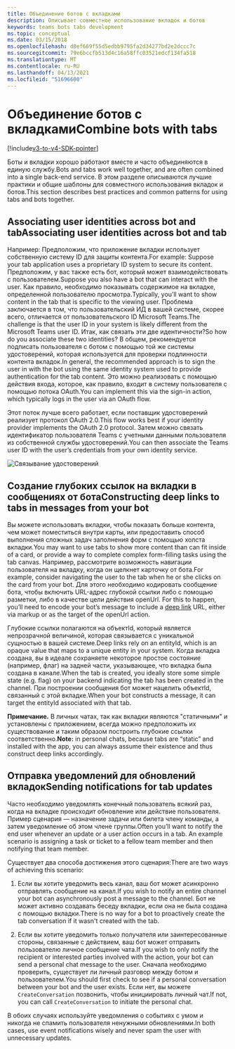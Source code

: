 ```yaml
---
title: Объединение ботов с вкладками
description: Описывает совместное использование вкладок и ботов
keywords: teams bots tabs development
ms.topic: conceptual
ms.date: 03/15/2018
ms.openlocfilehash: d8ef669f55d5edbb9795fa2d34277bd2e2dccc7c
ms.sourcegitcommit: 79e6bccfb513d4c16a58ffc03521edcf134fa518
ms.translationtype: MT
ms.contentlocale: ru-RU
ms.lasthandoff: 04/13/2021
ms.locfileid: "51696600"
---
```

# <a name="combine-bots-with-tabs"></a><span data-ttu-id="c8b94-104">Объединение ботов с вкладками</span><span class="sxs-lookup"><span data-stu-id="c8b94-104">Combine bots with tabs</span></span>

[!include[v3-to-v4-SDK-pointer](~/includes/v3-to-v4-pointer-bots.md)]

<span data-ttu-id="c8b94-105">Боты и вкладки хорошо работают вместе и часто объединяются в единую службу.</span><span class="sxs-lookup"><span data-stu-id="c8b94-105">Bots and tabs work well together, and are often combined into a single back-end service.</span></span> <span data-ttu-id="c8b94-106">В этом разделе описываются лучшие практики и общие шаблоны для совместного использования вкладок и ботов.</span><span class="sxs-lookup"><span data-stu-id="c8b94-106">This section describes best practices and common patterns for using tabs and bots together.</span></span>

## <a name="associating-user-identities-across-bot-and-tab"></a><span data-ttu-id="c8b94-107">Associating user identities across bot and tab</span><span class="sxs-lookup"><span data-stu-id="c8b94-107">Associating user identities across bot and tab</span></span>

<span data-ttu-id="c8b94-108">Например: Предположим, что приложение вкладки использует собственную систему ID для защиты контента.</span><span class="sxs-lookup"><span data-stu-id="c8b94-108">For example: Suppose your tab application uses a proprietary ID system to secure its content.</span></span> <span data-ttu-id="c8b94-109">Предположим, у вас также есть бот, который может взаимодействовать с пользователем.</span><span class="sxs-lookup"><span data-stu-id="c8b94-109">Suppose you also have a bot that can interact with the user.</span></span> <span data-ttu-id="c8b94-110">Как правило, необходимо показывать содержимое на вкладке, определенной пользователю просмотра.</span><span class="sxs-lookup"><span data-stu-id="c8b94-110">Typically, you’ll want to show content in the tab that is specific to the viewing user.</span></span> <span data-ttu-id="c8b94-111">Проблема заключается в том, что пользовательский ИД в вашей системе, скорее всего, отличается от пользовательского ID Microsoft Teams.</span><span class="sxs-lookup"><span data-stu-id="c8b94-111">The challenge is that the user ID in your system is likely different from the Microsoft Teams user ID.</span></span> <span data-ttu-id="c8b94-112">Итак, как связать эти две идентичности?</span><span class="sxs-lookup"><span data-stu-id="c8b94-112">So how do you associate these two identities?</span></span>
<span data-ttu-id="c8b94-113">В общем, рекомендуется подписать пользователя с ботом с помощью той же системы удостоверений, которая используется для проверки подлинности контента вкладок.</span><span class="sxs-lookup"><span data-stu-id="c8b94-113">In general, the recommended approach is to sign the user in with the bot using the same identity system used to provide authentication for the tab content.</span></span> <span data-ttu-id="c8b94-114">Это можно реализовать с помощью действия входа, которое, как правило, входит в систему пользователя с помощью потока OAuth.</span><span class="sxs-lookup"><span data-stu-id="c8b94-114">You can implement this via the sign-in action, which typically logs in the user via an OAuth flow.</span></span>

<span data-ttu-id="c8b94-115">Этот поток лучше всего работает, если поставщик удостоверений реализует протокол OAuth 2.0.</span><span class="sxs-lookup"><span data-stu-id="c8b94-115">This flow works best if your identity provider implements the OAuth 2.0 protocol.</span></span> <span data-ttu-id="c8b94-116">Затем можно связать идентификатор пользователя Teams с учетными данными пользователя из собственной службы удостоверений.</span><span class="sxs-lookup"><span data-stu-id="c8b94-116">You can then associate the Teams user ID with the user’s credentials from your own identity service.</span></span>

   ![Связывание удостоверений](~/assets/images/bots/associating_contexts.png)

## <a name="constructing-deep-links-to-tabs-in-messages-from-your-bot"></a><span data-ttu-id="c8b94-118">Создание глубоких ссылок на вкладки в сообщениях от бота</span><span class="sxs-lookup"><span data-stu-id="c8b94-118">Constructing deep links to tabs in messages from your bot</span></span>

<span data-ttu-id="c8b94-119">Вы можете использовать вкладки, чтобы показать больше контента, чем может поместиться внутри карты, или предоставить способ выполнения сложных задач заполнения форм с помощью холста вкладки.</span><span class="sxs-lookup"><span data-stu-id="c8b94-119">You may want to use tabs to show more content than can fit inside of a card, or provide a way to complete complex form-filling tasks using the tab canvas.</span></span> <span data-ttu-id="c8b94-120">Например, рассмотрите возможность навигации пользователя на вкладку, когда он щелкнет карточку от бота.</span><span class="sxs-lookup"><span data-stu-id="c8b94-120">For example, consider navigating the user to the tab when he or she clicks on the card from your bot.</span></span> <span data-ttu-id="c8b94-121">Для этого необходимо кодировать сообщение бота, чтобы включить URL-адрес глубокой ссылки либо с помощью разметки, либо в качестве цели действия openUrl. [](~/concepts/build-and-test/deep-links.md)</span><span class="sxs-lookup"><span data-stu-id="c8b94-121">For this to happen, you’ll need to encode your bot’s message to include a [deep link](~/concepts/build-and-test/deep-links.md) URL, either via markup or as the target of the openUrl action.</span></span>

<span data-ttu-id="c8b94-122">Глубокие ссылки полагаются на объектId, который является непрозрачной величиной, которая связывается с уникальной сущностью в вашей системе.</span><span class="sxs-lookup"><span data-stu-id="c8b94-122">Deep links rely on an entityId, which is an opaque value that maps to a unique entity in your system.</span></span> <span data-ttu-id="c8b94-123">Когда вкладка создана, вы в идеале сохраняете некоторое простое состояние (например, флаг) на задней части, указывающее, что вкладка была создана в канале.</span><span class="sxs-lookup"><span data-stu-id="c8b94-123">When the tab is created, you ideally store some simple state (e.g. flag) on your backend indicating the tab has been created in the channel.</span></span> <span data-ttu-id="c8b94-124">При построении сообщения бот может нацелить объектId, связанный с этой вкладке.</span><span class="sxs-lookup"><span data-stu-id="c8b94-124">When your bot constructs a message, it can target the entityId associated with that tab.</span></span>

<span data-ttu-id="c8b94-125">**Примечание.** В личных чатах, так как вкладки являются "статичными" и установлены с приложением, всегда можно предположить их существование и таким образом построить глубокие ссылки соответственно.</span><span class="sxs-lookup"><span data-stu-id="c8b94-125">**Note:** in personal chats, because tabs are “static” and installed with the app, you can always assume their existence and thus construct deep links accordingly.</span></span>

## <a name="sending-notifications-for-tab-updates"></a><span data-ttu-id="c8b94-126">Отправка уведомлений для обновлений вкладок</span><span class="sxs-lookup"><span data-stu-id="c8b94-126">Sending notifications for tab updates</span></span>

<span data-ttu-id="c8b94-127">Часто необходимо уведомлять конечный пользователь всякий раз, когда на вкладке происходит обновление или действие пользователя. Пример сценария — назначение задачи или билета члену команды, а затем уведомление об этом члене группы.</span><span class="sxs-lookup"><span data-stu-id="c8b94-127">Often you’ll want to notify the end user whenever an update or a user action occurs in a tab. An example scenario is assigning a task or ticket to a fellow team member and then notifying that team member.</span></span>

<span data-ttu-id="c8b94-128">Существует два способа достижения этого сценария:</span><span class="sxs-lookup"><span data-stu-id="c8b94-128">There are two ways of achieving this scenario:</span></span>

1. <span data-ttu-id="c8b94-129">Если вы хотите уведомить весь канал, ваш бот может асинхронно отправлять сообщение на канал.</span><span class="sxs-lookup"><span data-stu-id="c8b94-129">If you wish to notify an entire channel your bot can asynchronously post a message to the channel.</span></span> <span data-ttu-id="c8b94-130">Бот не может активно создавать беседу вкладки, если она не была создана с помощью вкладки.</span><span class="sxs-lookup"><span data-stu-id="c8b94-130">There is no way for a bot to proactively create the tab conversation if it wasn't created with the tab.</span></span>

2. <span data-ttu-id="c8b94-131">Если вы хотите уведомить только получателя или заинтересованные стороны, связанные с действием, ваш бот может отправить пользователю личное сообщение чата.</span><span class="sxs-lookup"><span data-stu-id="c8b94-131">If you wish to only notify the recipient or interested parties involved with the action, your bot can send a personal chat message to the user.</span></span> <span data-ttu-id="c8b94-132">Сначала необходимо проверить, существует ли личный разговор между ботом и пользователем.</span><span class="sxs-lookup"><span data-stu-id="c8b94-132">You should first check to see if a personal conversation between your bot and the user exists.</span></span> <span data-ttu-id="c8b94-133">Если нет, вы можете `CreateConversation` позвонить, чтобы инициировать личный чат.</span><span class="sxs-lookup"><span data-stu-id="c8b94-133">If not, you can call `CreateConversation` to initiate the personal chat.</span></span>

<span data-ttu-id="c8b94-134">В обоих случаях используйте уведомления о событиях с умом и никогда не спамить пользователя ненужными обновлениями.</span><span class="sxs-lookup"><span data-stu-id="c8b94-134">In both cases, use event notifications wisely and never spam the user with unnecessary updates.</span></span>
